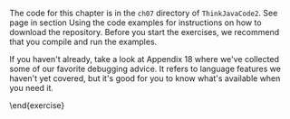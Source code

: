 The code for this chapter is in the `ch07` directory of `ThinkJavaCode2`.
See page in section Using the code examples for instructions on how to download the repository.
Before you start the exercises, we recommend that you compile and run the examples.

If you haven't already, take a look at Appendix 18 where we've collected some of our favorite debugging advice.
It refers to language features we haven't yet covered, but it's good for you to know what's available when you need it.

\end{exercise}